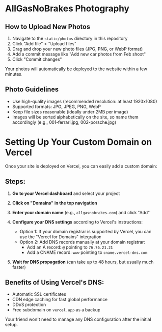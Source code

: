 # AllGasNoBrakes Photography

## How to Upload New Photos

1. Navigate to the `static/photos` directory in this repository
2. Click "Add file" > "Upload files"
3. Drag and drop your new photo files (JPG, PNG, or WebP format)
4. Add a commit message like "Add new car photos from Feb shoot"
5. Click "Commit changes"

Your photos will automatically be deployed to the website within a few minutes.

## Photo Guidelines

- Use high-quality images (recommended resolution: at least 1920x1080)
- Supported formats: JPG, JPEG, PNG, WebP
- Keep file sizes reasonable (ideally under 2MB per image)
- Images will be sorted alphabetically on the site, so name them accordingly (e.g., 001-ferrari.jpg, 002-porsche.jpg)


# Setting Up Your Custom Domain on Vercel

Once your site is deployed on Vercel, you can easily add a custom domain:

## Steps:

1. **Go to your Vercel dashboard** and select your project
2. **Click on "Domains" in the top navigation**
3. **Enter your domain name** (e.g., `allgasnobrakes.com`) and click "Add"
4. **Configure your DNS settings** according to Vercel's instructions:
   - Option 1: If your domain registrar is supported by Vercel, you can use the "Vercel for Domains" integration
   - Option 2: Add DNS records manually at your domain registrar:
     - Add an A record: `@` pointing to `76.76.21.21`
     - Add a CNAME record: `www` pointing to `cname.vercel-dns.com`

5. **Wait for DNS propagation** (can take up to 48 hours, but usually much faster)

## Benefits of Using Vercel's DNS:
- Automatic SSL certificates
- CDN edge caching for fast global performance
- DDoS protection
- Free subdomain on `vercel.app` as a backup

Your friend won't need to manage any DNS configuration after the initial setup.